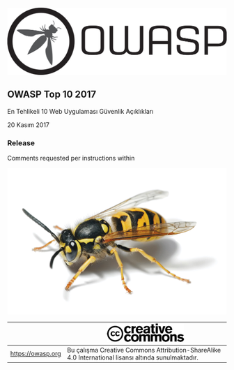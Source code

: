 ![OWASP LOGO](images/OWASP_logo.png)

## OWASP Top 10 2017

En Tehlikeli 10 Web Uygulaması Güvenlik Açıklıkları

20 Kasım 2017

### Release

Comments requested per instructions within

![WASP Logo URL TBA](images/front-wasp.png)

|  | ![Creative Commons License Logo](images/front-cc.png) |
| -- | -- |
| https://owasp.org | Bu çalışma Creative Commons Attribution-ShareAlike 4.0 International lisansı altında sunulmaktadır. |





